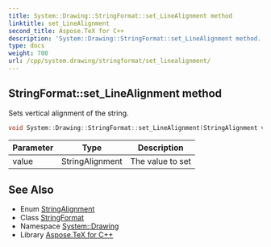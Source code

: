 ```yaml
---
title: System::Drawing::StringFormat::set_LineAlignment method
linktitle: set_LineAlignment
second_title: Aspose.TeX for C++
description: 'System::Drawing::StringFormat::set_LineAlignment method. Sets vertical alignment of the string in C++.'
type: docs
weight: 700
url: /cpp/system.drawing/stringformat/set_linealignment/
---
```

## StringFormat::set_LineAlignment method


Sets vertical alignment of the string.

```cpp
void System::Drawing::StringFormat::set_LineAlignment(StringAlignment value)
```


| Parameter | Type | Description |
| --- | --- | --- |
| value | StringAlignment | The value to set |

## See Also

* Enum [StringAlignment](../../stringalignment/)
* Class [StringFormat](../)
* Namespace [System::Drawing](../../)
* Library [Aspose.TeX for C++](../../../)
